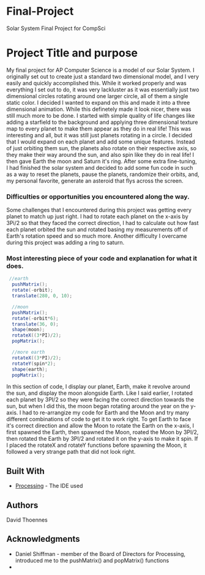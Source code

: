 # Final-Project
Solar System Final Project for CompSci


# Project Title and purpose

My final project for AP Computer Science is a model of our Solar System. I originally set out to create just a standard two dimensional model, and I very easily and quickly accomplished this. While it worked properly and was everything I set out to do, it was very lackluster as it was essentially just two dimensional circles rotating around one larger circle, all of them a single static color. I decided I wanted to expand on this and made it into a three dimensional animation. While this definetely made it look nicer, there was still much more to be done. I started with simple quality of life changes like adding a starfield to the background and applying three dimensional texture map to every planet to make them appear as they do in real life! This was interesting and all, but it was still just planets rotating in a circle. I decided that I would expand on each planet and add some unique features. Instead of just orbiting them sun, the planets also rotate on their respective axis, so they make their way around the sun, and also spin like they do in real life! I then gave Earth the moon and Saturn it's ring. After some extra fine-tuning, I had finished the solar system and decided to add some fun code in such as a way to reset the planets, pause the planets, randomize their orbits, and, my personal favorite, generate an asteroid that flys across the screen.

### Difficulties or opportunities you encountered along the way.

Some challenges that I encountered during this project was getting every planet to match up just right. I had to rotate each planet on the x-axis by 3Pi/2 so that they faced the correct direction, I had to calculate out how fast each planet orbited the sun and rotated basing my measurements off of Earth's rotation speed and so much more. Another difficulty I overcame during this project was adding a ring to saturn. 

### Most interesting piece of your code and explanation for what it does.

```Java
 //earth
  pushMatrix();
  rotate(-orbit);
  translate(280, 0, 10);

  //moon
  pushMatrix(); 
  rotate(-orbit*6);
  translate(36, 0);  
  shape(moon);
  rotateX((3*PI)/2);
  popMatrix(); 

  //more earth
  rotateX((3*PI)/2);
  rotateY(spin*2);
  shape(earth);
  popMatrix(); 
```
In this section of code, I display our planet, Earth, make it revolve around the sun, and display the moon alongside Earth. Like I said earlier, I rotated each planet by 3PI/2 so they were facing the correct direction towards the sun, but when I did this, the moon began rotating around the year on the y-axis. I had to re-arrangize my code for Earth and the Moon and try many different combinations of code to get it to work right. To get Earth to face it's correct direction and allow the Moon to rotate the Earth on the x-axis, I first spawned the Earth, then spawned the Moon, roated the Moon by 3PI/2, then rotated the Earth by 3PI/2 and rotated it on the y-axis to make it spin. If I placed the rotateX and rotateY functions before spawning the Moon, it followed a very strange path that did not look right.

## Built With

* [Processing](https://processing.org/) - The IDE used

## Authors

David Thoennes

## Acknowledgments

* Daniel Shiffman - member of the Board of Directors for Processing, introduced me to the pushMatrix() and popMatrix() functions
* 
